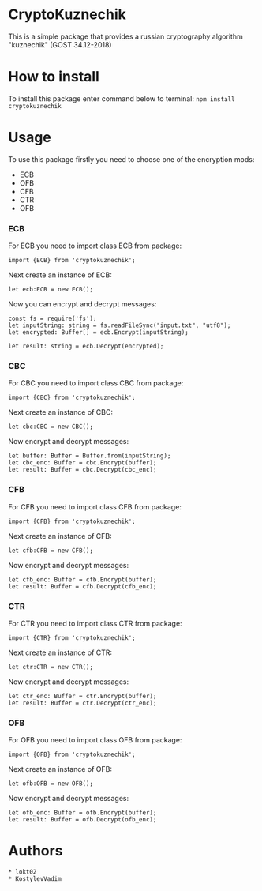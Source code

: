 <h1>CryptoKuznechik</h1>

This is a simple package that provides a russian cryptography algorithm "kuznechik" (GOST 34.12-2018)

# How to install
To install this package enter command below to terminal:
    `npm install cryptokuznechik`

# Usage
To use this package firstly you need to choose one of the encryption mods:
* ECB
* OFB
* CFB
* CTR
* OFB


### ECB
For ECB you need to import class ECB from package:
```
import {ECB} from 'cryptokuznechik';
```
 

Next create an instance of ECB:
```
let ecb:ECB = new ECB();
```



Now you can encrypt and decrypt messages:
```
const fs = require('fs');
let inputString: string = fs.readFileSync("input.txt", "utf8");
let encrypted: Buffer[] = ecb.Encrypt(inputString);

let result: string = ecb.Decrypt(encrypted);
```

### CBC
For CBC you need to import class CBC from package:
```
import {CBC} from 'cryptokuznechik';
```
 

Next create an instance of CBC:
```
let cbc:CBC = new CBC();
```



Now encrypt and decrypt messages:
```
let buffer: Buffer = Buffer.from(inputString);
let cbc_enc: Buffer = cbc.Encrypt(buffer);
let result: Buffer = cbc.Decrypt(cbc_enc);
```

### CFB
For CFB you need to import class CFB from package:
```
import {CFB} from 'cryptokuznechik';
```
 

Next create an instance of CFB:
```
let cfb:CFB = new CFB();
```



Now encrypt and decrypt messages:
```
let cfb_enc: Buffer = cfb.Encrypt(buffer);
let result: Buffer = cfb.Decrypt(cfb_enc);
```

### CTR
For CTR you need to import class CTR from package:
```
import {CTR} from 'cryptokuznechik';
```
 

Next create an instance of CTR:
```
let ctr:CTR = new CTR();
```



Now encrypt and decrypt messages:
```
let ctr_enc: Buffer = ctr.Encrypt(buffer);
let result: Buffer = ctr.Decrypt(ctr_enc);
```


### OFB
For OFB you need to import class OFB from package:
```
import {OFB} from 'cryptokuznechik';
```
 

Next create an instance of OFB:
```
let ofb:OFB = new OFB();
```



Now encrypt and decrypt messages:
```
let ofb_enc: Buffer = ofb.Encrypt(buffer);
let result: Buffer = ofb.Decrypt(ofb_enc);
```

# Authors
    * lokt02
    * KostylevVadim

